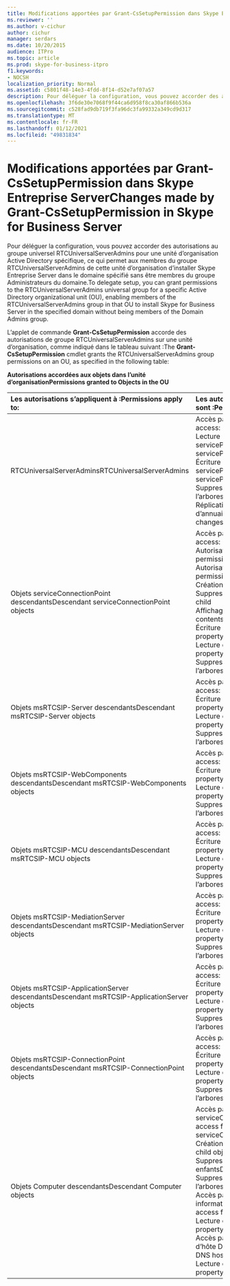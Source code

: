 ```yaml
---
title: Modifications apportées par Grant-CsSetupPermission dans Skype Entreprise Server
ms.reviewer: ''
ms.author: v-cichur
author: cichur
manager: serdars
ms.date: 10/20/2015
audience: ITPro
ms.topic: article
ms.prod: skype-for-business-itpro
f1.keywords:
- NOCSH
localization_priority: Normal
ms.assetid: c5801f48-14e3-4fdd-8f14-d52e7af07a57
description: Pour déléguer la configuration, vous pouvez accorder des autorisations au groupe universel RTCUniversalServerAdmins pour une unité d’organisation Active Directory spécifique, ce qui permet aux membres du groupe RTCUniversalServerAdmins de cette unité d’organisation d’installer Skype Entreprise Server dans le domaine spécifié sans être membres du groupe Administrateurs du domaine.
ms.openlocfilehash: 3f6de30e7068f9f44ca6d958f8ca30af866b536a
ms.sourcegitcommit: c528fad9db719f3fa96dc3fa99332a349cd9d317
ms.translationtype: MT
ms.contentlocale: fr-FR
ms.lasthandoff: 01/12/2021
ms.locfileid: "49831834"
---
```

# <a name="changes-made-by-grant-cssetuppermission-in-skype-for-business-server"></a><span data-ttu-id="6fee0-103">Modifications apportées par Grant-CsSetupPermission dans Skype Entreprise Server</span><span class="sxs-lookup"><span data-stu-id="6fee0-103">Changes made by Grant-CsSetupPermission in Skype for Business Server</span></span>
 
<span data-ttu-id="6fee0-104">Pour déléguer la configuration, vous pouvez accorder des autorisations au groupe universel RTCUniversalServerAdmins pour une unité d’organisation Active Directory spécifique, ce qui permet aux membres du groupe RTCUniversalServerAdmins de cette unité d’organisation d’installer Skype Entreprise Server dans le domaine spécifié sans être membres du groupe Administrateurs du domaine.</span><span class="sxs-lookup"><span data-stu-id="6fee0-104">To delegate setup, you can grant permissions to the RTCUniversalServerAdmins universal group for a specific Active Directory organizational unit (OU), enabling members of the RTCUniversalServerAdmins group in that OU to install Skype for Business Server in the specified domain without being members of the Domain Admins group.</span></span> 
  
<span data-ttu-id="6fee0-105">L’applet de commande **Grant-CsSetupPermission** accorde des autorisations de groupe RTCUniversalServerAdmins sur une unité d’organisation, comme indiqué dans le tableau suivant :</span><span class="sxs-lookup"><span data-stu-id="6fee0-105">The **Grant-CsSetupPermission** cmdlet grants the RTCUniversalServerAdmins group permissions on an OU, as specified in the following table:</span></span>
  
<span data-ttu-id="6fee0-106">**Autorisations accordées aux objets dans l’unité d’organisation**</span><span class="sxs-lookup"><span data-stu-id="6fee0-106">**Permissions granted to Objects in the OU**</span></span>

|<span data-ttu-id="6fee0-107">**Les autorisations s’appliquent à :**</span><span class="sxs-lookup"><span data-stu-id="6fee0-107">**Permissions apply to:**</span></span>|<span data-ttu-id="6fee0-108">**Les autorisations accordées sont :**</span><span class="sxs-lookup"><span data-stu-id="6fee0-108">**Permissions granted are:**</span></span>|
|:-----|:-----|
|<span data-ttu-id="6fee0-109">RTCUniversalServerAdmins</span><span class="sxs-lookup"><span data-stu-id="6fee0-109">RTCUniversalServerAdmins</span></span>  <br/> | <span data-ttu-id="6fee0-110">Accès particulier :</span><span class="sxs-lookup"><span data-stu-id="6fee0-110">Special access:</span></span> <br/>  <span data-ttu-id="6fee0-111">Lecture servicePrincipalName</span><span class="sxs-lookup"><span data-stu-id="6fee0-111">Read servicePrincipalName</span></span> <br/>  <span data-ttu-id="6fee0-112">Écriture servicePrincipalName</span><span class="sxs-lookup"><span data-stu-id="6fee0-112">Write servicePrincipalName</span></span> <br/>  <span data-ttu-id="6fee0-113">Suppression de l’arborescence</span><span class="sxs-lookup"><span data-stu-id="6fee0-113">Delete tree</span></span> <br/>  <span data-ttu-id="6fee0-114">Réplication des modifications d’annuaire</span><span class="sxs-lookup"><span data-stu-id="6fee0-114">Replicating directory changes</span></span> <br/> |
|<span data-ttu-id="6fee0-115">Objets serviceConnectionPoint descendants</span><span class="sxs-lookup"><span data-stu-id="6fee0-115">Descendant serviceConnectionPoint objects</span></span>  <br/> | <span data-ttu-id="6fee0-116">Accès particulier :</span><span class="sxs-lookup"><span data-stu-id="6fee0-116">Special access:</span></span> <br/>  <span data-ttu-id="6fee0-117">Autorisations en lecture</span><span class="sxs-lookup"><span data-stu-id="6fee0-117">Read permissions</span></span> <br/>  <span data-ttu-id="6fee0-118">Autorisations en écriture</span><span class="sxs-lookup"><span data-stu-id="6fee0-118">Write permissions</span></span> <br/>  <span data-ttu-id="6fee0-119">Création de l’enfant</span><span class="sxs-lookup"><span data-stu-id="6fee0-119">Create child</span></span> <br/>  <span data-ttu-id="6fee0-120">Suppression de l’enfant</span><span class="sxs-lookup"><span data-stu-id="6fee0-120">Delete child</span></span> <br/>  <span data-ttu-id="6fee0-121">Affichage du contenu</span><span class="sxs-lookup"><span data-stu-id="6fee0-121">List contents</span></span> <br/>  <span data-ttu-id="6fee0-122">Écriture de propriété</span><span class="sxs-lookup"><span data-stu-id="6fee0-122">Write property</span></span> <br/>  <span data-ttu-id="6fee0-123">Lecture de propriété</span><span class="sxs-lookup"><span data-stu-id="6fee0-123">Read property</span></span> <br/>  <span data-ttu-id="6fee0-124">Suppression de l’arborescence</span><span class="sxs-lookup"><span data-stu-id="6fee0-124">Delete tree</span></span> <br/> |
|<span data-ttu-id="6fee0-125">Objets msRTCSIP-Server descendants</span><span class="sxs-lookup"><span data-stu-id="6fee0-125">Descendant msRTCSIP-Server objects</span></span>  <br/> | <span data-ttu-id="6fee0-126">Accès particulier :</span><span class="sxs-lookup"><span data-stu-id="6fee0-126">Special access:</span></span> <br/>  <span data-ttu-id="6fee0-127">Écriture de propriété</span><span class="sxs-lookup"><span data-stu-id="6fee0-127">Write property</span></span> <br/>  <span data-ttu-id="6fee0-128">Lecture de propriété</span><span class="sxs-lookup"><span data-stu-id="6fee0-128">Read property</span></span> <br/>  <span data-ttu-id="6fee0-129">Suppression de l’arborescence</span><span class="sxs-lookup"><span data-stu-id="6fee0-129">Delete tree</span></span> <br/> |
|<span data-ttu-id="6fee0-130">Objets msRTCSIP-WebComponents descendants</span><span class="sxs-lookup"><span data-stu-id="6fee0-130">Descendant msRTCSIP-WebComponents objects</span></span>  <br/> | <span data-ttu-id="6fee0-131">Accès particulier :</span><span class="sxs-lookup"><span data-stu-id="6fee0-131">Special access:</span></span> <br/>  <span data-ttu-id="6fee0-132">Écriture de propriété</span><span class="sxs-lookup"><span data-stu-id="6fee0-132">Write property</span></span> <br/>  <span data-ttu-id="6fee0-133">Lecture de propriété</span><span class="sxs-lookup"><span data-stu-id="6fee0-133">Read property</span></span> <br/>  <span data-ttu-id="6fee0-134">Suppression de l’arborescence</span><span class="sxs-lookup"><span data-stu-id="6fee0-134">Delete tree</span></span> <br/> |
|<span data-ttu-id="6fee0-135">Objets msRTCSIP-MCU descendants</span><span class="sxs-lookup"><span data-stu-id="6fee0-135">Descendant msRTCSIP-MCU objects</span></span>  <br/> | <span data-ttu-id="6fee0-136">Accès particulier :</span><span class="sxs-lookup"><span data-stu-id="6fee0-136">Special access:</span></span> <br/>  <span data-ttu-id="6fee0-137">Écriture de propriété</span><span class="sxs-lookup"><span data-stu-id="6fee0-137">Write property</span></span> <br/>  <span data-ttu-id="6fee0-138">Lecture de propriété</span><span class="sxs-lookup"><span data-stu-id="6fee0-138">Read property</span></span> <br/>  <span data-ttu-id="6fee0-139">Suppression de l’arborescence</span><span class="sxs-lookup"><span data-stu-id="6fee0-139">Delete tree</span></span> <br/> |
|<span data-ttu-id="6fee0-140">Objets msRTCSIP-MediationServer descendants</span><span class="sxs-lookup"><span data-stu-id="6fee0-140">Descendant msRTCSIP-MediationServer objects</span></span>  <br/> | <span data-ttu-id="6fee0-141">Accès particulier :</span><span class="sxs-lookup"><span data-stu-id="6fee0-141">Special access:</span></span> <br/>  <span data-ttu-id="6fee0-142">Écriture de propriété</span><span class="sxs-lookup"><span data-stu-id="6fee0-142">Write property</span></span> <br/>  <span data-ttu-id="6fee0-143">Lecture de propriété</span><span class="sxs-lookup"><span data-stu-id="6fee0-143">Read property</span></span> <br/>  <span data-ttu-id="6fee0-144">Suppression de l’arborescence</span><span class="sxs-lookup"><span data-stu-id="6fee0-144">Delete tree</span></span> <br/> |
|<span data-ttu-id="6fee0-145">Objets msRTCSIP-ApplicationServer descendants</span><span class="sxs-lookup"><span data-stu-id="6fee0-145">Descendant msRTCSIP-ApplicationServer objects</span></span>  <br/> | <span data-ttu-id="6fee0-146">Accès particulier :</span><span class="sxs-lookup"><span data-stu-id="6fee0-146">Special access:</span></span> <br/>  <span data-ttu-id="6fee0-147">Écriture de propriété</span><span class="sxs-lookup"><span data-stu-id="6fee0-147">Write property</span></span> <br/>  <span data-ttu-id="6fee0-148">Lecture de propriété</span><span class="sxs-lookup"><span data-stu-id="6fee0-148">Read property</span></span> <br/>  <span data-ttu-id="6fee0-149">Suppression de l’arborescence</span><span class="sxs-lookup"><span data-stu-id="6fee0-149">Delete tree</span></span> <br/> |
|<span data-ttu-id="6fee0-150">Objets msRTCSIP-ConnectionPoint descendants</span><span class="sxs-lookup"><span data-stu-id="6fee0-150">Descendant msRTCSIP-ConnectionPoint objects</span></span>  <br/> | <span data-ttu-id="6fee0-151">Accès particulier :</span><span class="sxs-lookup"><span data-stu-id="6fee0-151">Special access:</span></span> <br/>  <span data-ttu-id="6fee0-152">Écriture de propriété</span><span class="sxs-lookup"><span data-stu-id="6fee0-152">Write property</span></span> <br/>  <span data-ttu-id="6fee0-153">Lecture de propriété</span><span class="sxs-lookup"><span data-stu-id="6fee0-153">Read property</span></span> <br/>  <span data-ttu-id="6fee0-154">Suppression de l’arborescence</span><span class="sxs-lookup"><span data-stu-id="6fee0-154">Delete tree</span></span> <br/> |
|<span data-ttu-id="6fee0-155">Objets Computer descendants</span><span class="sxs-lookup"><span data-stu-id="6fee0-155">Descendant Computer objects</span></span>  <br/> | <span data-ttu-id="6fee0-156">Accès particulier pour serviceConnectionPoint :</span><span class="sxs-lookup"><span data-stu-id="6fee0-156">Special access for serviceConnectionPoint:</span></span> <br/>  <span data-ttu-id="6fee0-157">Création d’objets enfants</span><span class="sxs-lookup"><span data-stu-id="6fee0-157">Create child objects</span></span> <br/>  <span data-ttu-id="6fee0-158">Suppression d’objets enfants</span><span class="sxs-lookup"><span data-stu-id="6fee0-158">Delete child objects</span></span> <br/>  <span data-ttu-id="6fee0-159">Suppression de l’arborescence</span><span class="sxs-lookup"><span data-stu-id="6fee0-159">Delete tree</span></span> <br/>  <span data-ttu-id="6fee0-160">Accès particulier pour les informations publiques :</span><span class="sxs-lookup"><span data-stu-id="6fee0-160">Special access for public information:</span></span> <br/>  <span data-ttu-id="6fee0-161">Lecture de propriété</span><span class="sxs-lookup"><span data-stu-id="6fee0-161">Read property</span></span> <br/>  <span data-ttu-id="6fee0-162">Accès particulier pour le nom d’hôte DNS :</span><span class="sxs-lookup"><span data-stu-id="6fee0-162">Special access for DNS host name:</span></span> <br/>  <span data-ttu-id="6fee0-163">Lecture de propriété</span><span class="sxs-lookup"><span data-stu-id="6fee0-163">Read property</span></span> <br/> |
   

